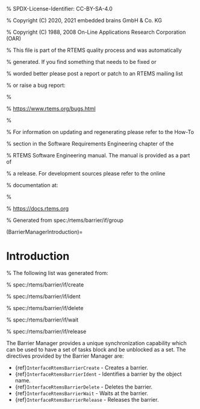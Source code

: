 % SPDX-License-Identifier: CC-BY-SA-4.0

% Copyright (C) 2020, 2021 embedded brains GmbH & Co. KG

% Copyright (C) 1988, 2008 On-Line Applications Research Corporation (OAR)

% This file is part of the RTEMS quality process and was automatically

% generated.  If you find something that needs to be fixed or

% worded better please post a report or patch to an RTEMS mailing list

% or raise a bug report:

%

% https://www.rtems.org/bugs.html

%

% For information on updating and regenerating please refer to the How-To

% section in the Software Requirements Engineering chapter of the

% RTEMS Software Engineering manual.  The manual is provided as a part of

% a release.  For development sources please refer to the online

% documentation at:

%

% https://docs.rtems.org

% Generated from spec:/rtems/barrier/if/group

(BarrierManagerIntroduction)=

# Introduction

% The following list was generated from:

% spec:/rtems/barrier/if/create

% spec:/rtems/barrier/if/ident

% spec:/rtems/barrier/if/delete

% spec:/rtems/barrier/if/wait

% spec:/rtems/barrier/if/release

The Barrier Manager provides a unique synchronization capability which can be
used to have a set of tasks block and be unblocked as a set. The directives
provided by the Barrier Manager are:

- {ref}`InterfaceRtemsBarrierCreate` - Creates a barrier.
- {ref}`InterfaceRtemsBarrierIdent` - Identifies a barrier by the object name.
- {ref}`InterfaceRtemsBarrierDelete` - Deletes the barrier.
- {ref}`InterfaceRtemsBarrierWait` - Waits at the barrier.
- {ref}`InterfaceRtemsBarrierRelease` - Releases the barrier.
